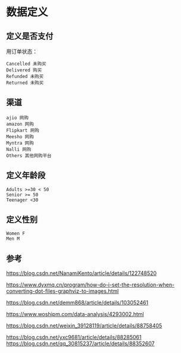 <!--
 * @Author: 27
 * @LastEditors: 27
 * @Date: 2024-04-13 12:25:28
 * @LastEditTime: 2024-04-13 23:21:49
 * @FilePath: /Yume-MBA-homework/yume_doc/数据定义.md
 * @description: type some description
-->
# 数据定义
## 定义是否支付
用订单状态：
```
Cancelled 未购买
Delivered 购买
Refunded 未购买
Returned 未购买
```
## 渠道
```
ajio 网购
amazon 网购
Flipkart 网购
Meesho 网购
Myntra 网购
Nalli 网购
Others 其他网购平台
```
## 定义年龄段
```
Adults >=30 < 50
Senior >= 50
Teenager <30
```

## 定义性别
```
Women F
Men M
```

##  参考 
https://blog.csdn.net/NanamiKento/article/details/122748520

https://www.dyxmq.cn/program/how-do-i-set-the-resolution-when-converting-dot-files-graphviz-to-images.html

https://blog.csdn.net/demm868/article/details/103052461

https://www.woshipm.com/data-analysis/4293002.html

https://blog.csdn.net/weixin_39128119/article/details/88758405

https://blog.csdn.net/yxc9681/article/details/88285061
https://blog.csdn.net/qq_30815237/article/details/88352607






